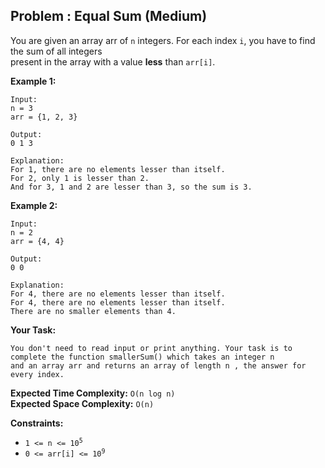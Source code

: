 ## Problem : Equal Sum (Medium)
You are given an array arr of ```n``` integers. For each index ```i```, you have to find the sum of all integers<br>
present in the array with a value **less** than ```arr[i]```.

**Example 1:**
```
Input:
n = 3
arr = {1, 2, 3}

Output:
0 1 3

Explanation:
For 1, there are no elements lesser than itself.
For 2, only 1 is lesser than 2.
And for 3, 1 and 2 are lesser than 3, so the sum is 3.
```

**Example 2:**
```
Input:
n = 2
arr = {4, 4}

Output:
0 0

Explanation:
For 4, there are no elements lesser than itself. 
For 4, there are no elements lesser than itself.
There are no smaller elements than 4.
```

**Your Task:**
```
You don't need to read input or print anything. Your task is to complete the function smallerSum() which takes an integer n 
and an array arr and returns an array of length n , the answer for every index.
```

**Expected Time Complexity:** ```O(n log n)```<br>
**Expected Space Complexity:** ```O(n)```

**Constraints:**
<ul>
<li><code>1 <= n <= 10<sup>5</sup></code></li>
<li><code>0 <= arr[i] <= 10<sup>9</sup></code></li>
</ul>

